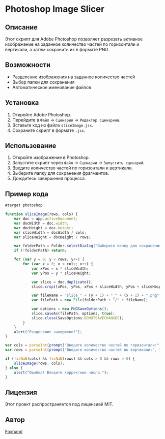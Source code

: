 # Photoshop Image Slicer

## Описание
Этот скрипт для Adobe Photoshop позволяет разрезать активное изображение на заданное количество частей по горизонтали и вертикали, а затем сохранить их в формате PNG.

## Возможности
- Разделение изображения на заданное количество частей
- Выбор папки для сохранения
- Автоматическое именование файлов

## Установка
1. Откройте Adobe Photoshop.
2. Перейдите в `Файл` -> `Сценарии` -> `Редактор сценариев`.
3. Вставьте код из файла `sliceImage.jsx`.
4. Сохраните скрипт в формате `.jsx`.

## Использование
1. Откройте изображение в Photoshop.
2. Запустите скрипт через `Файл` -> `Сценарии` -> `Запустить сценарий`.
3. Введите количество частей по горизонтали и вертикали.
4. Выберите папку для сохранения фрагментов.
5. Дождитесь завершения процесса.

## Пример кода
```javascript
#target photoshop  

function sliceImage(rows, cols) {  
    var doc = app.activeDocument;  
    var docWidth = doc.width;  
    var docHeight = doc.height;  
    var sliceWidth = docWidth / cols;  
    var sliceHeight = docHeight / rows;  

    var folderPath = Folder.selectDialog("Выберите папку для сохранения");  
    if (!folderPath) return;  

    for (var y = 0; y < rows; y++) {  
        for (var x = 0; x < cols; x++) {  
            var xPos = x * sliceWidth;  
            var yPos = y * sliceHeight;  

            var slice = doc.duplicate();  
            slice.crop([xPos, yPos, xPos + sliceWidth, yPos + sliceHeight]);  

            var fileName = "slice_" + (y + 1) + "_" + (x + 1) + ".png";  
            var filePath = new File(folderPath + "/" + fileName);  

            var options = new PNGSaveOptions();  
            slice.saveAs(filePath, options, true);  
            slice.close(SaveOptions.DONOTSAVECHANGES);  
        }  
    }  
    alert("Разделение завершено!");  
}  

var cols = parseInt(prompt("Введите количество частей по горизонтали:", "2"), 10);  
var rows = parseInt(prompt("Введите количество частей по вертикали:", "2"), 10);  

if (!isNaN(cols) && !isNaN(rows) && cols > 0 && rows > 0) {  
    sliceImage(rows, cols);  
} else {  
    alert("Ошибка! Введите корректные числа.");  
}  
```

## Лицензия
Этот проект распространяется под лицензией MIT.

## Автор
[Foxhand](https://foxhands.pp.ua)

